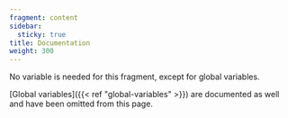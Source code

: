 ```yaml
---
fragment: content
sidebar:
  sticky: true
title: Documentation
weight: 300
---
```


No variable is needed for this fragment, except for global variables.

[Global variables]({{< ref "global-variables" >}}) are documented as well and have been omitted from this page.
